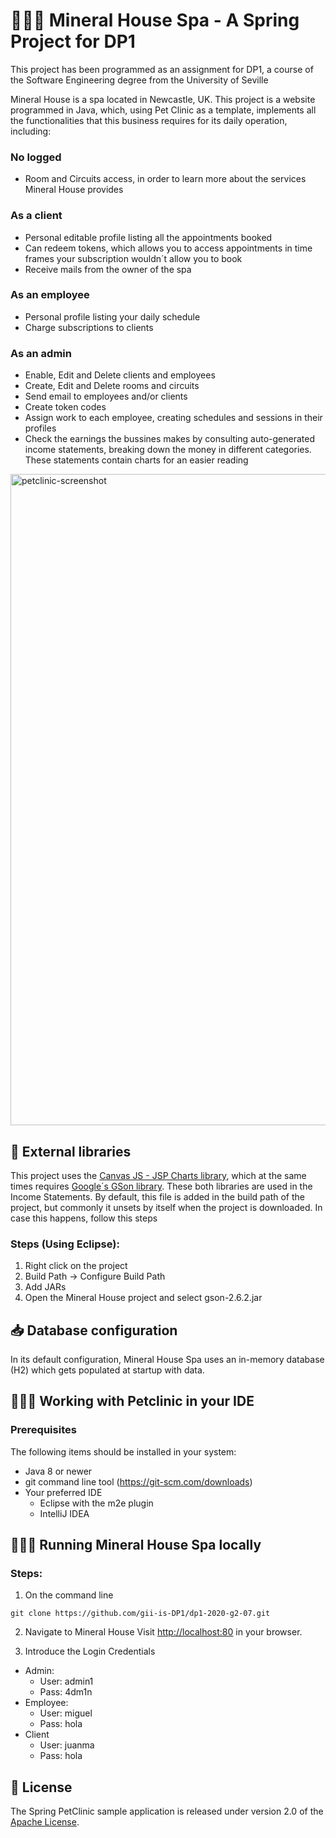 # 🏊🏼‍♀️ Mineral House Spa - A Spring Project for DP1
This project has been programmed as an assignment for DP1, a course of the Software Engineering degree from the University of Seville

Mineral House is a spa located in Newcastle, UK. This project is a website programmed in Java, which, using Pet Clinic as a template, implements all the functionalities that this business requires for its daily operation, including:

### No logged
* Room and Circuits access, in order to learn more about the services Mineral House provides

### As a client
* Personal editable profile listing all the appointments booked
* Can redeem tokens, which allows you to access appointments in time frames your subscription wouldn´t allow you to book
* Receive mails from the owner of the spa

### As an employee
* Personal profile listing your daily schedule
* Charge subscriptions to clients

### As an admin
* Enable, Edit and Delete clients and employees
* Create, Edit and Delete rooms and circuits
* Send email to employees and/or clients
* Create token codes
* Assign work to each employee, creating schedules and sessions in their profiles
* Check the earnings the bussines makes by consulting auto-generated income statements, breaking down the money in different categories. These statements contain charts for an easier reading

<img width="1042" alt="petclinic-screenshot" src="https://i.postimg.cc/Y9qnPPZv/Captura-de-pantalla-2021-01-20-121400.png">

## 📓 External libraries
This project uses the [Canvas JS - JSP Charts library](https://canvasjs.com/jsp-charts/), which at the same times requires [Google´s GSon library](https://github.com/google/gson). These both libraries are used in the Income Statements.
By default, this file is added in the build path of the project, but commonly it unsets by itself when the project is downloaded. In case this happens, follow this steps
### Steps (Using Eclipse):
1) Right click on the project
2) Build Path -> Configure Build Path
3) Add JARs
4) Open the Mineral House project and select gson-2.6.2.jar

## 📥 Database configuration
In its default configuration, Mineral House Spa uses an in-memory database (H2) which gets populated at startup with data. 

## 👨🏻‍💻 Working with Petclinic in your IDE
### Prerequisites
The following items should be installed in your system:
* Java 8 or newer
* git command line tool (https://git-scm.com/downloads)
* Your preferred IDE 
  * Eclipse with the m2e plugin
  * IntelliJ IDEA

## 🧑🏼‍💻 Running Mineral House Spa locally
### Steps:
1) On the command line
```
git clone https://github.com/gii-is-DP1/dp1-2020-g2-07.git
```
2) Navigate to Mineral House
Visit [http://localhost:80](http://localhost:80) in your browser.

3) Introduce the Login Credentials
* Admin:
  * User: admin1
  * Pass: 4dm1n
* Employee:
  * User: miguel
  * Pass: hola
* Client
  * User: juanma
  * Pass: hola
  
## 📝 License
The Spring PetClinic sample application is released under version 2.0 of the [Apache License](https://www.apache.org/licenses/LICENSE-2.0).
